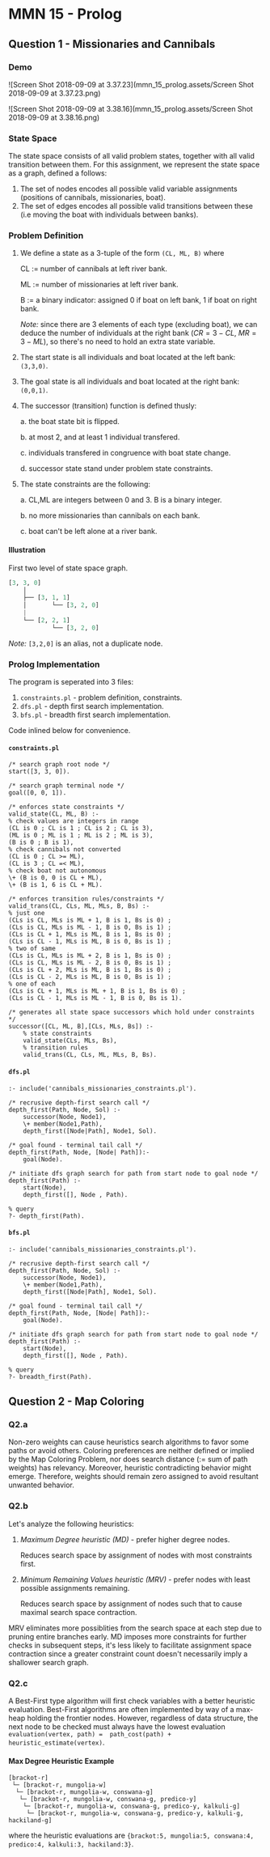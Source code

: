 # MMN 15 - Prolog

## Question 1 - Missionaries and Cannibals

### Demo

![Screen Shot 2018-09-09 at 3.37.23](mmn_15_prolog.assets/Screen Shot 2018-09-09 at 3.37.23.png)

![Screen Shot 2018-09-09 at 3.38.16](mmn_15_prolog.assets/Screen Shot 2018-09-09 at 3.38.16.png)



### State Space

The state space consists of all valid problem states, together with all valid transition between them. For this assignment, we represent the state space as a graph, defined a follows:  

1. The set of nodes encodes all possible valid variable assignments (positions of cannibals, missionaries, boat).
2. The set of edges encodes all possible valid transitions between these (i.e moving the boat with individuals between banks).

### Problem Definition

1. We define a state as a 3-tuple of the form `(CL, ML, B)` where

   CL := number of cannibals at left river bank.

   ML := number of missionaries at left river bank.

   B :=  a binary indicator: assigned 0 if boat on left bank, 1 if boat on right bank. 

   _Note:_ since there are 3 elements of each type (excluding boat), we can deduce the number of individuals at the right bank ($CR = 3-CL$, $MR = 3-ML$), so there's no need to hold an extra state variable. 

2. The start state is all individuals and boat located at the left bank: `(3,3,0)`. 

3. The goal state is all individuals and boat located at the right bank: `(0,0,1)`.

4. The successor (transition) function is defined thusly:

   a. the boat state bit is flipped.

   b. at most 2, and at least 1 individual transfered.

   c. individuals transfered in congruence with boat state change.

   d. successor state stand under problem state constraints.

5. The state constraints are the following:

   a. CL,ML are integers between 0 and 3. B is a binary integer.

   b. no more missionaries than cannibals on each bank. 

   c. boat can't be left alone at a river bank.

#### Illustration

First two level of state space graph. 

```python
[3, 3, 0]
	│
    ├── [3, 1, 1]
    │		└── [3, 2, 0]
    |
    └── [2, 2, 1]
			└── [3, 2, 0]		
```

_Note:_ `[3,2,0]` is an alias, not a duplicate node. 



### Prolog Implementation

The program is seperated into 3 files:

1. `constraints.pl` - problem definition, constraints. 
2. `dfs.pl` - depth first search implementation.
3. `bfs.pl` - breadth first search implementation.

Code inlined below for convenience.

#### `constraints.pl`

```
/* search graph root node */
start([3, 3, 0]).

/* search graph terminal node */
goal([0, 0, 1]).

/* enforces state constraints */
valid_state(CL, ML, B) :-
% check values are integers in range
(CL is 0 ; CL is 1 ; CL is 2 ; CL is 3),
(ML is 0 ; ML is 1 ; ML is 2 ; ML is 3),
(B is 0 ; B is 1),
% check cannibals not converted
(CL is 0 ; CL >= ML),
(CL is 3 ; CL =< ML),
% check boat not autonomous
\+ (B is 0, 0 is CL + ML),
\+ (B is 1, 6 is CL + ML).

/* enforces transition rules/constraints */
valid_trans(CL, CLs, ML, MLs, B, Bs) :-
% just one
(CLs is CL, MLs is ML + 1, B is 1, Bs is 0) ;
(CLs is CL, MLs is ML - 1, B is 0, Bs is 1) ;
(CLs is CL + 1, MLs is ML, B is 1, Bs is 0) ;
(CLs is CL - 1, MLs is ML, B is 0, Bs is 1) ;
% two of same
(CLs is CL, MLs is ML + 2, B is 1, Bs is 0) ;
(CLs is CL, MLs is ML - 2, B is 0, Bs is 1) ;
(CLs is CL + 2, MLs is ML, B is 1, Bs is 0) ;
(CLs is CL - 2, MLs is ML, B is 0, Bs is 1) ;
% one of each
(CLs is CL + 1, MLs is ML + 1, B is 1, Bs is 0) ;
(CLs is CL - 1, MLs is ML - 1, B is 0, Bs is 1).

/* generates all state space successors which hold under constraints */
successor([CL, ML, B],[CLs, MLs, Bs]) :-
    % state constraints
    valid_state(CLs, MLs, Bs),
    % transition rules
    valid_trans(CL, CLs, ML, MLs, B, Bs).
```

#### `dfs.pl`

```
:- include('cannibals_missionaries_constraints.pl').

/* recrusive depth-first search call */
depth_first(Path, Node, Sol) :-
    successor(Node, Node1),
    \+ member(Node1,Path),
    depth_first([Node|Path], Node1, Sol).

/* goal found - terminal tail call */
depth_first(Path, Node, [Node| Path]):-
    goal(Node).

/* initiate dfs graph search for path from start node to goal node */
depth_first(Path) :-
    start(Node),
    depth_first([], Node , Path).
```

```
% query
?- depth_first(Path).
```

#### `bfs.pl`

```
:- include('cannibals_missionaries_constraints.pl').

/* recrusive depth-first search call */
depth_first(Path, Node, Sol) :-
    successor(Node, Node1),
    \+ member(Node1,Path),
    depth_first([Node|Path], Node1, Sol).

/* goal found - terminal tail call */
depth_first(Path, Node, [Node| Path]):-
    goal(Node).

/* initiate dfs graph search for path from start node to goal node */
depth_first(Path) :-
    start(Node),
    depth_first([], Node , Path).
```

```
% query
?- breadth_first(Path).
```



## Question 2 - Map Coloring

### Q2.a

Non-zero weights can cause heuristics search algorithms to favor some paths or avoid others. Coloring preferences are neither defined or implied by the Map Coloring Problem, nor does search distance (:= sum of path weights) has relevancy. Moreover, heuristic contradicting behavior might emerge. Therefore, weights should remain zero assigned to avoid resultant unwanted behavior.

### Q2.b

Let's analyze the following heuristics:

1. _Maximum Degree heuristic (MD)_ - prefer higher degree nodes. 

   Reduces search space by assignment of nodes with most constraints first.

2. _Minimum Remaining Values heuristic (MRV)_ - prefer nodes  with least possible assignments remaining.

   Reduces search space by assignment of nodes such that to cause maximal search space contraction.

MRV eliminates more possiblities from the search space at each step due to pruning entire branches early. MD imposes more constraints for further checks in subsequent steps, it's less likely to facilitate assignment space contraction since a greater constraint count doesn't necessarily imply a shallower search graph.

### Q2.c

A Best-First type algorithm will first check variables with a better heuristic evaluation. Best-First algorithms are often implemented by way of a max-heap holding the frontier nodes. However, regardless of data structure, the next node to be checked must always have the lowest evaluation `evaluation(vertex, path) =  path_cost(path) + heuristic_estimate(vertex)`. 

#### Max Degree Heuristic Example

```
[brackot-r]
 └─ [brackot-r, mungolia-w]
  └─ [brackot-r, mungolia-w, conswana-g]
   └─ [brackot-r, mungolia-w, conswana-g, predico-y]
    └─ [brackot-r, mungolia-w, conswana-g, predico-y, kalkuli-g]
	 └─ [brackot-r, mungolia-w, conswana-g, predico-y, kalkuli-g, hackiland-g]
```

where the heuristic evaluations are `{brackot:5, mungolia:5, conswana:4, predico:4, kalkuli:3, hackiland:3}`. 
